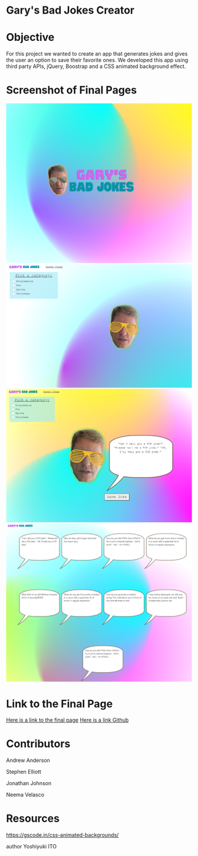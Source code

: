 # Gary's Bad Jokes Creator

# Objective
For this project we wanted to create an app that generates jokes and gives the user an option to save their favorite ones. We developed this app using third party APIs, jQuery, Boostrap and a CSS animated background effect.

# Screenshot of Final Pages

![Final Page Front Page](./assets/img/garys-bad-jokes.png)
![Final Page Main Page Before](./assets/img/main-page-before.png)
![Final Page Main Page After](./assets/img/main-page-after.png)
![Final Page Saved Page](./assets/img/saved-page.png)

# Link to the Final Page


[Here is a link to the final page](https://usernameisstephen.github.io/Gary-Bad-Jokes-Creator/)
[Here is a link Github](https://github.com/UsernameisStephen/project-1)


# Contributors
Andrew Anderson

Stephen Elliott

Jonathan Johnson

Neema Velasco

# Resources
https://gscode.in/css-animated-backgrounds/ 

author Yoshiyuki ITO
